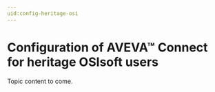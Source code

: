 ```yaml
---
uid:config-heritage-osi
---
```


# Configuration of AVEVA™ Connect for heritage OSIsoft users

Topic content to come.

<!--Waiting to see if this topic will be necessary.-->